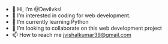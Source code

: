 - 👋 Hi, I’m @Devilvksl
- 👀 I’m interested in coding for web development.
- 🌱 I’m currently learning Python
- 💞️ I’m looking to collaborate on this web development project 
- 📫 How to reach me jvishalkumar39@gmail.com

<!---
Devilvksl/Devilvksl is a ✨ special ✨ repository because its `README.md` (this file) appears on your GitHub profile.
You can click the Preview link to take a look at your changes.
--->
